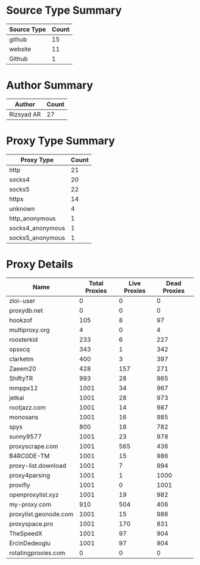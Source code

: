 # Source Type Summary

| Source Type | Count |
|-------------|-------|
| github | 15 |
| website | 11 |
| Github | 1 |


# Author Summary

| Author | Count |
|--------|-------|
| Rizsyad AR | 27 |


# Proxy Type Summary

| Proxy Type | Count |
|------------|-------|
| http | 21 |
| socks4 | 20 |
| socks5 | 22 |
| https | 14 |
| unknown | 4 |
| http_anonymous | 1 |
| socks4_anonymous | 1 |
| socks5_anonymous | 1 |


# Proxy Details

| Name | Total Proxies | Live Proxies | Dead Proxies |
|------|---------------|--------------|---------------|
| zloi-user | 0 | 0 | 0 |
| proxydb.net | 0 | 0 | 0 |
| hookzof | 105 | 8 | 97 |
| multiproxy.org | 4 | 0 | 4 |
| roosterkid | 233 | 6 | 227 |
| opsxcq | 343 | 1 | 342 |
| clarketm | 400 | 3 | 397 |
| Zaeem20 | 428 | 157 | 271 |
| ShiftyTR | 993 | 28 | 965 |
| mmppx12 | 1001 | 34 | 967 |
| jetkai | 1001 | 28 | 973 |
| rootjazz.com | 1001 | 14 | 987 |
| monosans | 1001 | 16 | 985 |
| spys | 800 | 18 | 782 |
| sunny9577 | 1001 | 23 | 978 |
| proxyscrape.com | 1001 | 565 | 436 |
| B4RC0DE-TM | 1001 | 15 | 986 |
| proxy-list.download | 1001 | 7 | 994 |
| proxy4parsing | 1001 | 1 | 1000 |
| proxifly | 1001 | 0 | 1001 |
| openproxylist.xyz | 1001 | 19 | 982 |
| my-proxy.com | 910 | 504 | 406 |
| proxylist.geonode.com | 1001 | 15 | 986 |
| proxyspace.pro | 1001 | 170 | 831 |
| TheSpeedX | 1001 | 97 | 904 |
| ErcinDedeoglu | 1001 | 97 | 904 |
| rotatingproxies.com | 0 | 0 | 0 |
